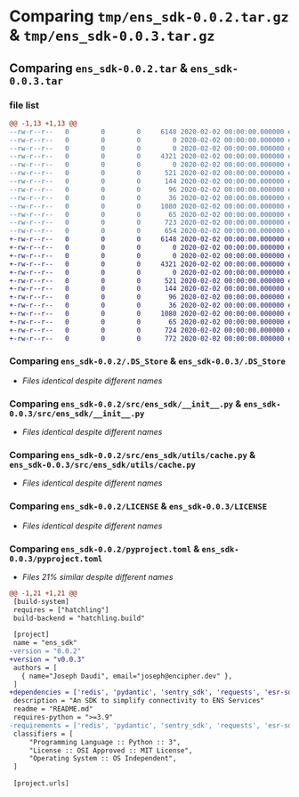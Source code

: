 # Comparing `tmp/ens_sdk-0.0.2.tar.gz` & `tmp/ens_sdk-0.0.3.tar.gz`

## Comparing `ens_sdk-0.0.2.tar` & `ens_sdk-0.0.3.tar`

### file list

```diff
@@ -1,13 +1,13 @@
--rw-r--r--   0        0        0     6148 2020-02-02 00:00:00.000000 ens_sdk-0.0.2/.DS_Store
--rw-r--r--   0        0        0        0 2020-02-02 00:00:00.000000 ens_sdk-0.0.2/__init__.py
--rw-r--r--   0        0        0        0 2020-02-02 00:00:00.000000 ens_sdk-0.0.2/src/__init__.py
--rw-r--r--   0        0        0     4321 2020-02-02 00:00:00.000000 ens_sdk-0.0.2/src/ens_sdk/__init__.py
--rw-r--r--   0        0        0        0 2020-02-02 00:00:00.000000 ens_sdk-0.0.2/src/ens_sdk/utils/__init__.py
--rw-r--r--   0        0        0      521 2020-02-02 00:00:00.000000 ens_sdk-0.0.2/src/ens_sdk/utils/cache.py
--rw-r--r--   0        0        0      144 2020-02-02 00:00:00.000000 ens_sdk-0.0.2/src/ens_sdk/utils/decouple.py
--rw-r--r--   0        0        0       96 2020-02-02 00:00:00.000000 ens_sdk-0.0.2/src/ens_sdk/utils/timezone.py
--rw-r--r--   0        0        0       36 2020-02-02 00:00:00.000000 ens_sdk-0.0.2/.gitignore
--rw-r--r--   0        0        0     1080 2020-02-02 00:00:00.000000 ens_sdk-0.0.2/LICENSE
--rw-r--r--   0        0        0       65 2020-02-02 00:00:00.000000 ens_sdk-0.0.2/README.md
--rw-r--r--   0        0        0      723 2020-02-02 00:00:00.000000 ens_sdk-0.0.2/pyproject.toml
--rw-r--r--   0        0        0      654 2020-02-02 00:00:00.000000 ens_sdk-0.0.2/PKG-INFO
+-rw-r--r--   0        0        0     6148 2020-02-02 00:00:00.000000 ens_sdk-0.0.3/.DS_Store
+-rw-r--r--   0        0        0        0 2020-02-02 00:00:00.000000 ens_sdk-0.0.3/__init__.py
+-rw-r--r--   0        0        0        0 2020-02-02 00:00:00.000000 ens_sdk-0.0.3/src/__init__.py
+-rw-r--r--   0        0        0     4321 2020-02-02 00:00:00.000000 ens_sdk-0.0.3/src/ens_sdk/__init__.py
+-rw-r--r--   0        0        0        0 2020-02-02 00:00:00.000000 ens_sdk-0.0.3/src/ens_sdk/utils/__init__.py
+-rw-r--r--   0        0        0      521 2020-02-02 00:00:00.000000 ens_sdk-0.0.3/src/ens_sdk/utils/cache.py
+-rw-r--r--   0        0        0      144 2020-02-02 00:00:00.000000 ens_sdk-0.0.3/src/ens_sdk/utils/decouple.py
+-rw-r--r--   0        0        0       96 2020-02-02 00:00:00.000000 ens_sdk-0.0.3/src/ens_sdk/utils/timezone.py
+-rw-r--r--   0        0        0       36 2020-02-02 00:00:00.000000 ens_sdk-0.0.3/.gitignore
+-rw-r--r--   0        0        0     1080 2020-02-02 00:00:00.000000 ens_sdk-0.0.3/LICENSE
+-rw-r--r--   0        0        0       65 2020-02-02 00:00:00.000000 ens_sdk-0.0.3/README.md
+-rw-r--r--   0        0        0      724 2020-02-02 00:00:00.000000 ens_sdk-0.0.3/pyproject.toml
+-rw-r--r--   0        0        0      772 2020-02-02 00:00:00.000000 ens_sdk-0.0.3/PKG-INFO
```

### Comparing `ens_sdk-0.0.2/.DS_Store` & `ens_sdk-0.0.3/.DS_Store`

 * *Files identical despite different names*

### Comparing `ens_sdk-0.0.2/src/ens_sdk/__init__.py` & `ens_sdk-0.0.3/src/ens_sdk/__init__.py`

 * *Files identical despite different names*

### Comparing `ens_sdk-0.0.2/src/ens_sdk/utils/cache.py` & `ens_sdk-0.0.3/src/ens_sdk/utils/cache.py`

 * *Files identical despite different names*

### Comparing `ens_sdk-0.0.2/LICENSE` & `ens_sdk-0.0.3/LICENSE`

 * *Files identical despite different names*

### Comparing `ens_sdk-0.0.2/pyproject.toml` & `ens_sdk-0.0.3/pyproject.toml`

 * *Files 21% similar despite different names*

```diff
@@ -1,21 +1,21 @@
 [build-system]
 requires = ["hatchling"]
 build-backend = "hatchling.build"
 
 [project]
 name = "ens_sdk"
-version = "0.0.2"
+version = "v0.0.3"
 authors = [
   { name="Joseph Daudi", email="joseph@encipher.dev" },
 ]
+dependencies = ['redis', 'pydantic', 'sentry_sdk', 'requests', 'esr-sdk']
 description = "An SDK to simplify connectivity to ENS Services"
 readme = "README.md"
 requires-python = ">=3.9"
-requirements = ['redis', 'pydantic', 'sentry_sdk', 'requests', 'esr-sdk']
 classifiers = [
     "Programming Language :: Python :: 3",
     "License :: OSI Approved :: MIT License",
     "Operating System :: OS Independent",
 ]
 
 [project.urls]
```

